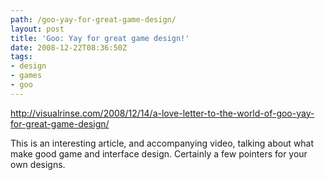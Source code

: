 ```yaml
---
path: /goo-yay-for-great-game-design/
layout: post
title: 'Goo: Yay for great game design!'
date: 2008-12-22T08:36:50Z
tags:
- design
- games
- goo
---
```


<a href="http://visualrinse.com/2008/12/14/a-love-letter-to-the-world-of-goo-yay-for-great-game-design/">http://visualrinse.com/2008/12/14/a-love-letter-to-the-world-of-goo-yay-for-great-game-design/</a>

This is an interesting article, and accompanying video, talking about what make good game and interface design.  Certainly a few pointers for your own designs.